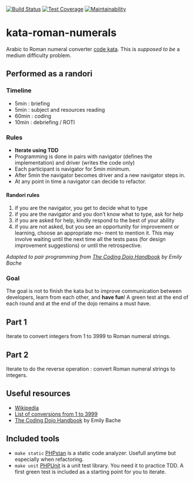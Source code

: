 [![Build Status](https://travis-ci.org/vdebes/kata-roman-numerals.svg?branch=master)](https://travis-ci.org/vdebes/kata-roman-numerals)
[![Test Coverage](https://api.codeclimate.com/v1/badges/d3212371239a59fae1e4/test_coverage)](https://codeclimate.com/github/vdebes/kata-roman-numerals/test_coverage)
[![Maintainability](https://api.codeclimate.com/v1/badges/d3212371239a59fae1e4/maintainability)](https://codeclimate.com/github/vdebes/kata-roman-numerals/maintainability)  

# kata-roman-numerals
Arabic to Roman numeral converter [code kata](http://codingdojo.org/kata/RomanNumerals/).
This is _supposed to be_ a medium difficulty problem.

## Performed as a randori
### Timeline
* 5min : briefing
* 5min : subject and resources reading
* 60min : coding
* 10min : debriefing / ROTI
### Rules
* **Iterate using TDD**
* Programming is done in pairs with navigator (defines the implementation) and driver (writes the code only)
* Each participant is navigator for 5min minimum.
* After 5min the navigator becomes driver and a new navigator steps in.
* At any point in time a navigator can decide to refactor.

#### Randori rules
1. if you are the navigator, you get to decide what to type
2. if you are the navigator and you don’t know what to
type, ask for help
3. if you are asked for help, kindly respond to the best of
your ability
4. if you are not asked, but you see an opportunity for
improvement or learning, choose an appropriate mo-
ment to mention it. This may involve waiting until the
next time all the tests pass (for design improvement
suggestions) or until the retrospective.

_Adapted to pair programming from [The Coding Dojo Handbook](https://leanpub.com/codingdojohandbook) by Emily Bache_

### Goal
The goal is not to finish the kata but to improve communication between developers, learn from each other, and __have fun__!
A green test at the end of each round and at the end of the dojo remains a must have.

## Part 1
Iterate to convert integers from 1 to 3999 to Roman numeral strings.

## Part 2
Iterate to do the reverse operation : convert Roman numeral strings to integers. 

## Useful resources
* [Wikipedia](https://en.wikipedia.org/wiki/Roman_numerals)
* [List of conversions from 1 to 3999](tests/roman.csv)
* [The Coding Dojo Handbook](https://leanpub.com/codingdojohandbook) by Emily Bache

## Included tools
* ```make static``` [PHPstan](https://github.com/phpstan/phpstan) is a static code analyzer. Usefull anytime but especially when refactoring. 
* ```make unit``` [PHPUnit](https://github.com/sebastianbergmann/phpunit/) is a unit test library. You need it to practice TDD. 
A first green test is included as a starting point for you to iterate.
